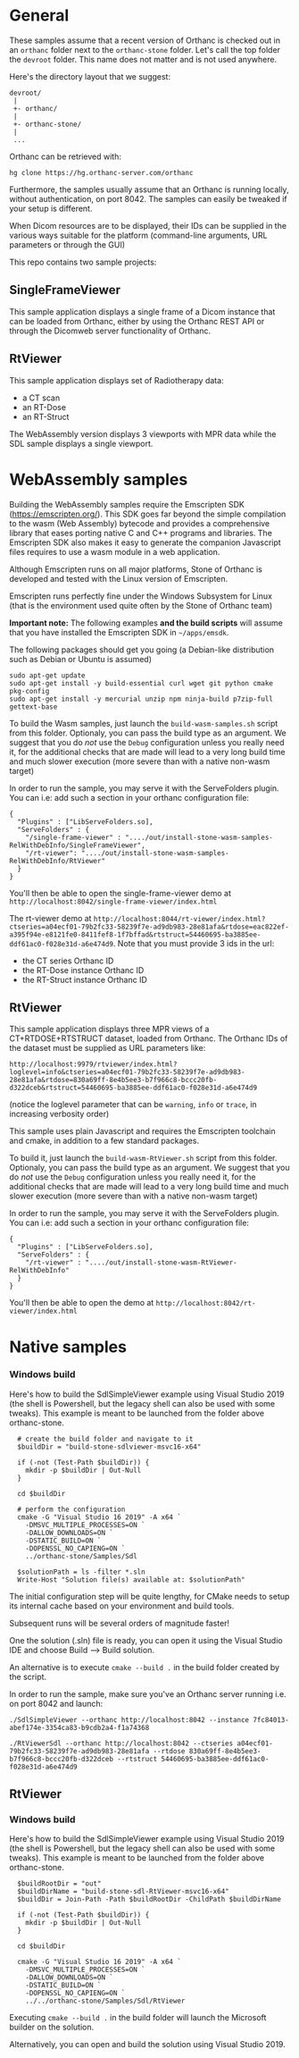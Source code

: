 General
=======
These samples assume that a recent version of Orthanc is checked out in an
`orthanc` folder next to the `orthanc-stone` folder. Let's call the top folder
the `devroot` folder. This name does not matter and is not used anywhere.

Here's the directory layout that we suggest:

```
devroot/
 |
 +- orthanc/
 |
 +- orthanc-stone/
 |
 ...
```

 Orthanc can be retrieved with:
 ```
 hg clone https://hg.orthanc-server.com/orthanc
 ```

Furthermore, the samples usually assume that an Orthanc is running locally,
without authentication, on port 8042. The samples can easily be tweaked if 
your setup is different.

When Dicom resources are to be displayed, their IDs can be supplied in the 
various ways suitable for the platform (command-line arguments, URL parameters
or through the GUI)


This repo contains two sample projects:

SingleFrameViewer
-----------------

This sample application displays a single frame of a Dicom instance that can
be loaded from Orthanc, either by using the Orthanc REST API or through the 
Dicomweb server functionality of Orthanc.

RtViewer
--------

This sample application displays set of Radiotherapy data:
- a CT scan
- an RT-Dose
- an RT-Struct

The WebAssembly version displays 3 viewports with MPR data
while the SDL sample displays a single viewport.

 
WebAssembly samples
===================

Building the WebAssembly samples require the Emscripten SDK 
(https://emscripten.org/). This SDK goes far beyond the simple compilation to
the wasm (Web Assembly) bytecode and provides a comprehensive library that 
eases porting native C and C++ programs and libraries. The Emscripten SDK also
makes it easy to generate the companion Javascript files requires to use a 
wasm module in a web application.

Although Emscripten runs on all major platforms, Stone of Orthanc is developed
and tested with the Linux version of Emscripten.

Emscripten runs perfectly fine under the Windows Subsystem for Linux (that is
the environment used quite often by the Stone of Orthanc team)

**Important note:** The following examples **and the build scripts** will 
assume that you have installed the Emscripten SDK in `~/apps/emsdk`.

The following packages should get you going (a Debian-like distribution such 
as Debian or Ubuntu is assumed)

```
sudo apt-get update 
sudo apt-get install -y build-essential curl wget git python cmake pkg-config
sudo apt-get install -y mercurial unzip npm ninja-build p7zip-full gettext-base 
```

To build the Wasm samples, just launch the `build-wasm-samples.sh` script from
this folder.  Optionaly, you can pass the build type as an argument.
We suggest that you do *not* use the `Debug` configuration unless you really 
need it, for the additional checks that are made will lead to a very long 
build time and much slower execution (more severe than with a native non-wasm
target)

In order to run the sample, you may serve it with the ServeFolders plugin.
You can i.e: add such a section in your orthanc configuration file:

```
{
  "Plugins" : ["LibServeFolders.so],
  "ServeFolders" : {
    "/single-frame-viewer" : "..../out/install-stone-wasm-samples-RelWithDebInfo/SingleFrameViewer",
    "/rt-viewer": "..../out/install-stone-wasm-samples-RelWithDebInfo/RtViewer"
  }
}
```

You'll then be able to open the single-frame-viewer demo at `http://localhost:8042/single-frame-viewer/index.html` 

The rt-viewer demo at
`http://localhost:8044/rt-viewer/index.html?ctseries=a04ecf01-79b2fc33-58239f7e-ad9db983-28e81afa&rtdose=eac822ef-a395f94e-e8121fe0-8411fef8-1f7bffad&rtstruct=54460695-ba3885ee-ddf61ac0-f028e31d-a6e474d9`.  Note that you must provide 3 ids in the url:

- the CT series Orthanc ID
- the RT-Dose instance Orthanc ID
- the RT-Struct instance Orthanc ID


RtViewer
-----------------

This sample application displays three MPR views of a CT+RTDOSE+RTSTRUCT dataset, loaded from Orthanc. The Orthanc IDs of the dataset must be supplied as URL parameters like:

```
http://localhost:9979/rtviewer/index.html?loglevel=info&ctseries=a04ecf01-79b2fc33-58239f7e-ad9db983-28e81afa&rtdose=830a69ff-8e4b5ee3-b7f966c8-bccc20fb-d322dceb&rtstruct=54460695-ba3885ee-ddf61ac0-f028e31d-a6e474d9
```

(notice the loglevel parameter that can be `warning`, `info` or `trace`, in increasing verbosity order)

This sample uses plain Javascript and requires the 
Emscripten toolchain and cmake, in addition to a few standard packages.

To build it, just launch the `build-wasm-RtViewer.sh` script from
this folder.  Optionaly, you can pass the build type as an argument.
We suggest that you do *not* use the `Debug` configuration unless you really 
need it, for the additional checks that are made will lead to a very long 
build time and much slower execution (more severe than with a native non-wasm
target)

In order to run the sample, you may serve it with the ServeFolders plugin.
You can i.e: add such a section in your orthanc configuration file:

```
{
  "Plugins" : ["LibServeFolders.so],
  "ServeFolders" : {
    "/rt-viewer" : "..../out/install-stone-wasm-RtViewer-RelWithDebInfo"
  }
}
```

You'll then be able to open the demo at `http://localhost:8042/rt-viewer/index.html`


Native samples
=================

### Windows build 

Here's how to build the SdlSimpleViewer example using Visual Studio 2019
(the shell is Powershell, but the legacy shell can also be used with some 
tweaks). This example is meant to be launched from the folder above 
orthanc-stone.

```
  # create the build folder and navigate to it
  $buildDir = "build-stone-sdlviewer-msvc16-x64"

  if (-not (Test-Path $buildDir)) {
    mkdir -p $buildDir | Out-Null
  }
  
  cd $buildDir
  
  # perform the configuration
  cmake -G "Visual Studio 16 2019" -A x64 `
    -DMSVC_MULTIPLE_PROCESSES=ON `
    -DALLOW_DOWNLOADS=ON `
    -DSTATIC_BUILD=ON `
    -DOPENSSL_NO_CAPIENG=ON `
    ../orthanc-stone/Samples/Sdl
  
  $solutionPath = ls -filter *.sln
  Write-Host "Solution file(s) available at: $solutionPath"
```

The initial configuration step will be quite lengthy, for CMake needs to 
setup its internal cache based on your environment and build tools.

Subsequent runs will be several orders of magnitude faster!

One the solution (.sln) file is ready, you can open it using the Visual Studio
IDE and choose Build --> Build solution.

An alternative is to execute `cmake --build .` in the build folder created by
the script.

In order to run the sample, make sure you've an Orthanc server running i.e. on 
port 8042 and launch:

```
./SdlSimpleViewer --orthanc http://localhost:8042 --instance 7fc84013-abef174e-3354ca83-b9cdb2a4-f1a74368

./RtViewerSdl --orthanc http://localhost:8042 --ctseries a04ecf01-79b2fc33-58239f7e-ad9db983-28e81afa --rtdose 830a69ff-8e4b5ee3-b7f966c8-bccc20fb-d322dceb --rtstruct 54460695-ba3885ee-ddf61ac0-f028e31d-a6e474d9
```

RtViewer
---------------

### Windows build 

Here's how to build the SdlSimpleViewer example using Visual Studio 2019
(the shell is Powershell, but the legacy shell can also be used with some 
tweaks). This example is meant to be launched from the folder above 
orthanc-stone.

```
  $buildRootDir = "out"
  $buildDirName = "build-stone-sdl-RtViewer-msvc16-x64"
  $buildDir = Join-Path -Path $buildRootDir -ChildPath $buildDirName

  if (-not (Test-Path $buildDir)) {
    mkdir -p $buildDir | Out-Null
  }
  
  cd $buildDir
  
  cmake -G "Visual Studio 16 2019" -A x64 `
    -DMSVC_MULTIPLE_PROCESSES=ON `
    -DALLOW_DOWNLOADS=ON `
    -DSTATIC_BUILD=ON `
    -DOPENSSL_NO_CAPIENG=ON `
    ../../orthanc-stone/Samples/Sdl/RtViewer
```

Executing `cmake --build .` in the build folder will launch the Microsoft 
builder on the solution.

Alternatively, you can open and build the solution using Visual Studio 2019.

